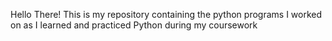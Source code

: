 Hello There! 
This is my repository containing the python programs I worked on as I learned and practiced Python during my coursework
